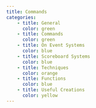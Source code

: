 ```yaml
---
title: Commands
categories:
    - title: General
      color: green
    - title: Commands
      color: green
    - title: On Event Systems
      color: blue
    - title: Scoreboard Systems
      color: blue
    - title: Techniques
      color: orange
    - title: Functions
      color: blue
    - title: Useful Creations
      color: yellow
---
```

